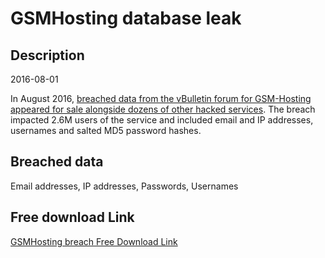 # GSMHosting database leak

## Description

2016-08-01

In August 2016, <a href="https://www.hackread.com/vbulletin-forums-hacked-accounts-sold-on-dark-web/" target="_blank" rel="noopener">breached data from the vBulletin forum for GSM-Hosting appeared for sale alongside dozens of other hacked services</a>. The breach impacted 2.6M users of the service and included email and IP addresses, usernames and salted MD5 password hashes.

## Breached data

Email addresses, IP addresses, Passwords, Usernames

## Free download Link

[GSMHosting breach Free Download Link](https://link-to.net/1229997/644.37564077938/dynamic/?r=aHR0cHM6Ly93d3cubWVkaWFmaXJlLmNvbS92aWV3L3l5SVl5OWlreVBXZTlCeC9nc21ob3N0aW5nLmNvbS9maWxl)